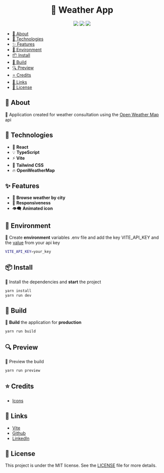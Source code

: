 <h1 align="center">
🗻 Weather App
</h1>

<div align="center">

![](https://img.shields.io/badge/release-v1.0.0-52a49a)
![](https://img.shields.io/badge/yarn-%3E%3D%201.22.19-blue)
![](https://img.shields.io/badge/node-%3E%3D%2018.9.0-green)

</div>

- [📄 About](#-about)
- [🚀 Technologies](#-technologies)
- [✨ Features](#-features)
- [📑 Environment](#-environment)
- [📦 Install](#-install)
- [🔨 Build](#-build)
- [🔍 Preview](#-preview)
- [⭐ Credits](#-credits)
- [🔗 Links](#-links)
- [📝 License](#-license)

## 📄 About

📝 Application created for weather consultation using the [Open Weather Map](https://openweathermap.org/api) api

## 🚀 Technologies

- 🔩 **React**
- 💡 **TypeScript**
- ⚡ **Vite**
- 🌈 **Tailwind CSS**
- 🔥 **OpenWeatherMap**

## ✨ Features

- 🔎 **Browse weather by city**
- 📱 **Responsiveness**
- 👁️‍🗨️ **Animated icon**

## 📑 Environment

📝 Create **environment** variables .env file and add the key VITE_API_KEY and the [value](https://home.openweathermap.org/api_keys) from your api key

```bash
VITE_API_KEY=your_key
```

## 📦 Install

📝 Install the dependencies and **start** the project

```bash
yarn install
yarn run dev
```

## 🔨 Build

📝 **Build** the application for **production**

```bash
yarn run build
```

## 🔍 Preview

📝 Preview the build

```bash
yarn run preview
```

## ⭐ Credits

- [Icons](https://bas.dev/work/meteocons)

## 🔗 Links

- [Vite](https://vitejs.dev)
- [Github](https://github.com/andersonsrocha)
- [LinkedIn](https://www.linkedin.com/in/anderson-silva-a40926192)

## 📝 License

This project is under the MIT license. See the [LICENSE](LICENSE) file for more details.
